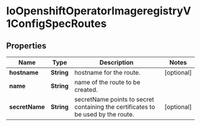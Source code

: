 
# IoOpenshiftOperatorImageregistryV1ConfigSpecRoutes

## Properties
Name | Type | Description | Notes
------------ | ------------- | ------------- | -------------
**hostname** | **String** | hostname for the route. |  [optional]
**name** | **String** | name of the route to be created. | 
**secretName** | **String** | secretName points to secret containing the certificates to be used by the route. |  [optional]



